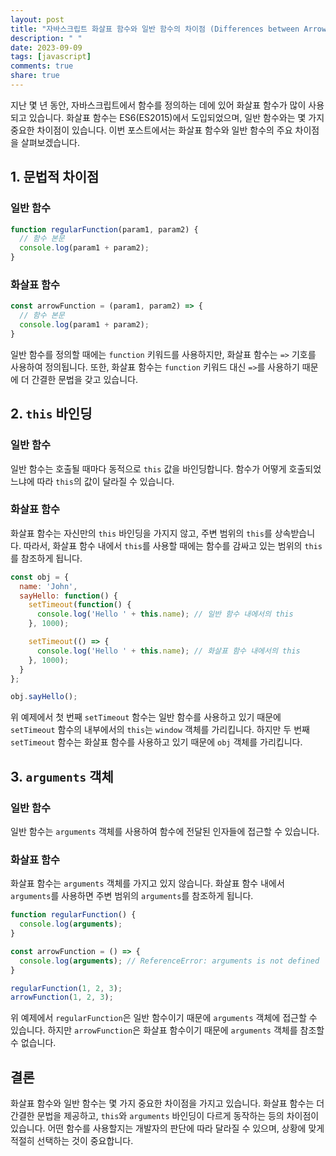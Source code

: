 ```yaml
---
layout: post
title: "자바스크립트 화살표 함수와 일반 함수의 차이점 (Differences between Arrow Functions and Regular Functions)"
description: " "
date: 2023-09-09
tags: [javascript]
comments: true
share: true
---
```


지난 몇 년 동안, 자바스크립트에서 함수를 정의하는 데에 있어 화살표 함수가 많이 사용되고 있습니다. 화살표 함수는 ES6(ES2015)에서 도입되었으며, 일반 함수와는 몇 가지 중요한 차이점이 있습니다. 이번 포스트에서는 화살표 함수와 일반 함수의 주요 차이점을 살펴보겠습니다.

## 1. 문법적 차이점

### 일반 함수
```javascript
function regularFunction(param1, param2) {
  // 함수 본문
  console.log(param1 + param2);
}
```

### 화살표 함수
```javascript
const arrowFunction = (param1, param2) => {
  // 함수 본문
  console.log(param1 + param2);
}
```

일반 함수를 정의할 때에는 `function` 키워드를 사용하지만, 화살표 함수는 `=>` 기호를 사용하여 정의됩니다. 또한, 화살표 함수는 `function` 키워드 대신 `=>`를 사용하기 때문에 더 간결한 문법을 갖고 있습니다.

## 2. `this` 바인딩

### 일반 함수
일반 함수는 호출될 때마다 동적으로 `this` 값을 바인딩합니다. 함수가 어떻게 호출되었느냐에 따라 `this`의 값이 달라질 수 있습니다.

### 화살표 함수
화살표 함수는 자신만의 `this` 바인딩을 가지지 않고, 주변 범위의 `this`를 상속받습니다. 따라서, 화살표 함수 내에서 `this`를 사용할 때에는 함수를 감싸고 있는 범위의 `this`를 참조하게 됩니다.

```javascript
const obj = {
  name: 'John',
  sayHello: function() {
    setTimeout(function() {
      console.log('Hello ' + this.name); // 일반 함수 내에서의 this
    }, 1000);

    setTimeout(() => {
      console.log('Hello ' + this.name); // 화살표 함수 내에서의 this
    }, 1000);
  }
};

obj.sayHello();
```

위 예제에서 첫 번째 `setTimeout` 함수는 일반 함수를 사용하고 있기 때문에 `setTimeout` 함수의 내부에서의 `this`는 `window` 객체를 가리킵니다. 하지만 두 번째 `setTimeout` 함수는 화살표 함수를 사용하고 있기 때문에 `obj` 객체를 가리킵니다.

## 3. `arguments` 객체

### 일반 함수
일반 함수는 `arguments` 객체를 사용하여 함수에 전달된 인자들에 접근할 수 있습니다.

### 화살표 함수
화살표 함수는 `arguments` 객체를 가지고 있지 않습니다. 화살표 함수 내에서 `arguments`를 사용하면 주변 범위의 `arguments`를 참조하게 됩니다.

```javascript
function regularFunction() {
  console.log(arguments);
}

const arrowFunction = () => {
  console.log(arguments); // ReferenceError: arguments is not defined
}

regularFunction(1, 2, 3);
arrowFunction(1, 2, 3);
```

위 예제에서 `regularFunction`은 일반 함수이기 때문에 `arguments` 객체에 접근할 수 있습니다. 하지만 `arrowFunction`은 화살표 함수이기 때문에 `arguments` 객체를 참조할 수 없습니다.

## 결론

화살표 함수와 일반 함수는 몇 가지 중요한 차이점을 가지고 있습니다. 화살표 함수는 더 간결한 문법을 제공하고, `this`와 `arguments` 바인딩이 다르게 동작하는 등의 차이점이 있습니다. 어떤 함수를 사용할지는 개발자의 판단에 따라 달라질 수 있으며, 상황에 맞게 적절히 선택하는 것이 중요합니다.